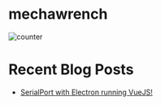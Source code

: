 # mechawrench

![counter](https://enbdwunulgqmxiu.m.pipedream.net)


# Recent Blog Posts
<!-- BLOG-POST-LIST:START -->
- [SerialPort with Electron running VueJS!](https://www.mechawrench.com/posts/electron-vue-serialport-implementation/)
<!-- BLOG-POST-LIST:END -->
